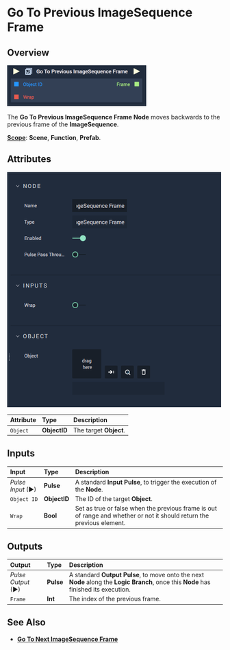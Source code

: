 # Go To Previous ImageSequence Frame

## Overview

![The Go To Previous ImageSequence Frame Node.](../../../.gitbook/assets/gotopreviousimagesequenceframeupdatedimage.png)

The **Go To Previous ImageSequence Frame Node** moves backwards to the previous frame of the **ImageSequence**.

[**Scope**](../../overview.md#scopes): **Scene**, **Function**, **Prefab**.

## Attributes

![The Go To Previous ImageSequence Frame Node Attributes.](../../../.gitbook/assets/node-go-to-previous-imagesequence-frame-attr.png)


| Attribute | Type | Description |
| :--- | :--- | :--- |
| `Object` | **ObjectID** | The target **Object**. |

## Inputs

| Input | Type | Description |
| :--- | :--- | :--- |
| _Pulse Input_ \(►\) | **Pulse** | A standard **Input Pulse**, to trigger the execution of the **Node**. |
| `Object ID` | **ObjectID** | The ID of the target **Object**. |
| `Wrap` | **Bool** | Set as true or false when the previous frame is out of range and whether or not it should return the previous element. |

## Outputs

| Output | Type | Description |
| :--- | :--- | :--- |
| _Pulse Output_ \(►\) | **Pulse** | A standard **Output Pulse**, to move onto the next **Node** along the **Logic Branch**, once this **Node** has finished its execution. |
| `Frame` | **Int** | The index of the previous frame. |

## See Also

* [**Go To Next ImageSequence Frame**](gotonextimagesequenceframe.md)

